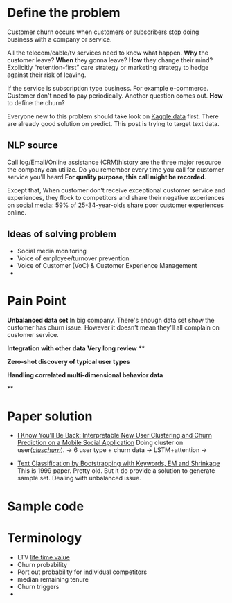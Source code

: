 # Define the problem
Customer churn occurs when customers or subscribers stop doing business with a company or service. 

All the telecom/cable/tv services need to know what happen. 
**Why** the customer leave?
**When** they gonna leave? 
**How** they change their mind? Explicitly “retention-first” care strategy or marketing strategy to hedge against their risk of leaving.

If the service is subscription type business. For example e-commerce. Customer don't need to pay periodically. Another question comes out.
**How** to define the churn?

Everyone new to this problem should take look on [Kaggle data](https://www.kaggle.com/blastchar/telco-customer-churn) first. There are already good solution on predict. This post is trying to target text data.

## NLP source
Call log/Email/Online assistance (CRM)history are the three major resource the company can utilize. Do you remember every time you call for customer service you'll heard **For quality purpose, this call might be recorded**. 

Except that, When customer don’t receive exceptional customer service and experiences, they flock to competitors and share their negative experiences on [social media](https://www.salesforce.com/blog/2015/01/ten-customer-service-stats-what-they-mean-your-contact-center-gp.html): 59% of 25-34-year-olds share poor customer experiences online.

## Ideas of solving problem
- Social media monitoring
- Voice of employee/turnover prevention
- Voice of Customer (VoC) & Customer Experience Management
- 

# Pain Point
**Unbalanced data set**
In big company. There's enough data set show the customer has churn issue. However it doesn't mean they'll all complain on customer service.

**Integration with other data**
**Very long review**
**

**Zero-shot discovery of typical user types**

**Handling correlated multi-dimensional behavior data**

**
# Paper solution
- [I Know You’ll Be Back: Interpretable New User Clustering and Churn Prediction on a Mobile Social Application](http://hanj.cs.illinois.edu/pdf/kdd18_cyang.pdf)
Doing cluster on user([*cluschurn*]([https://github.com/yangji9181/ClusChurn](https://github.com/yangji9181/ClusChurn))). -> 6 user type + churn data -> LSTM+attention ->

- [Text Classification by Bootstrapping with Keywords, EM and Shrinkage](https://www.aclweb.org/anthology/W99-0908.pdf) 
	This is 1999 paper. Pretty old. But it do provide a solution to generate sample set. Dealing with unbalanced issue.
# Sample code

# Terminology
- LTV [life time value](https://baike.baidu.com/item/LTV/10692626)
- Churn probability
- Port out probability for individual competitors
- median remaining tenure
- Churn triggers
- 
<!--stackedit_data:
eyJoaXN0b3J5IjpbLTYxNzM1MDUzNCw2MzM2NTE4MjQsLTEyNj
gxNTkyMDAsLTM3MDczMjMzOCwtMTA3NzM0OTMxMiw5NTgxNDM3
MDEsNjcwMjQ1MTE3LDY5MzQ1MDE2NCw1MDkyMjIwODksLTE3NT
AwMzQ5MjJdfQ==
-->